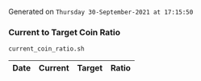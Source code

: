 Generated on `Thursday 30-September-2021 at 17:15:50`

### Current to Target Coin Ratio
`current_coin_ratio.sh`

Date|Current|Target|Ratio
---|---|---|---

